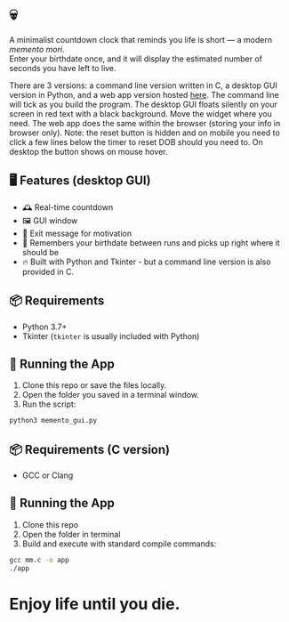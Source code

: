 # 💀

A minimalist countdown clock that reminds you life is short — a modern *memento mori*.  
Enter your birthdate once, and it will display the estimated number of seconds you have left to live. 

There are 3 versions: a command line version written in C, a desktop GUI version in Python, and a web app version hosted [here](https://rhambrick.github.io/mementoMori/).
The command line will tick as you build the program.
The desktop GUI floats silently on your screen in red text with a black background. Move the widget where you need.
The web app does the same within the browser (storing your info in browser only). Note: the reset button is hidden and on mobile you need to click a few lines below the timer to reset DOB should you need to. On desktop the button shows on mouse hover.

## 🖥️ Features (desktop GUI)

- 🕰️ Real-time countdown
- 🖼️ GUI window
- 💬 Exit message for motivation
- 💾 Remembers your birthdate between runs and picks up right where it should be
- 🔥 Built with Python and Tkinter - but a command line version is also provided in C.

## 📦 Requirements

- Python 3.7+
- Tkinter (`tkinter` is usually included with Python)

## 🚀 Running the App

1. Clone this repo or save the files locally.
2. Open the folder you saved in a terminal window.
3. Run the script:

```bash
python3 memento_gui.py
```

## 📦 Requirements (C version)
- GCC or Clang

## 🚀 Running the App
1. Clone this repo
2. Open the folder in terminal
3. Build and execute with standard compile commands:

```bash
gcc mm.c -o app
./app
```

# Enjoy life until you die.